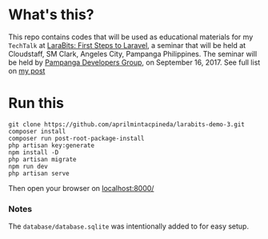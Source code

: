 # What's this?

This repo contains codes that will be used as educational materials for my `TechTalk` at [LaraBits: First Steps to Laravel](https://www.facebook.com/pampdev/photos/a.1895880487314456.1073741839.1780609138841592/2006207479615089/?type=3&theater), a seminar that will be held at Cloudstaff, SM Clark, Angeles City, Pampanga Philippines. The seminar will be held by [Pampanga Developers Group](https://www.facebook.com/pampdev/), on September 16, 2017. See full list on [my post](https://aprilmintacpineda.github.io/2017/09/05/larabits-tech-talk/)

# Run this

```
git clone https://github.com/aprilmintacpineda/larabits-demo-3.git
composer install
composer run post-root-package-install
php artisan key:generate
npm install -D
php artisan migrate
npm run dev
php artisan serve
```

Then open your browser on [localhost:8000/](http://localhost:8000/)

### Notes

The `database/database.sqlite` was intentionally added to for easy setup.